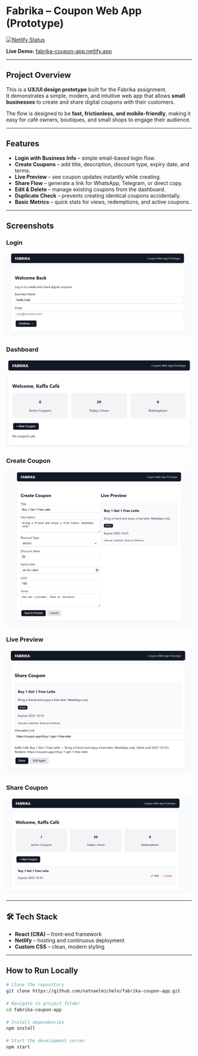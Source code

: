 # Fabrika – Coupon Web App (Prototype)

[![Netlify Status](https://api.netlify.com/api/v1/badges/c0565786-66e4-4129-93f6-14f1e71d3f54/deploy-status)](https://fabrika-coupon-app.netlify.app)

**Live Demo:** [fabrika-coupon-app.netlify.app](https://fabrika-coupon-app.netlify.app)

---

## Project Overview
This is a **UX/UI design prototype** built for the Fabrika assignment.  
It demonstrates a simple, modern, and intuitive web app that allows **small businesses** to create and share digital coupons with their customers.  

The flow is designed to be **fast, frictionless, and mobile-friendly**, making it easy for café owners, boutiques, and small shops to engage their audience.

---

## Features
- **Login with Business Info** – simple email-based login flow.  
- **Create Coupons** – add title, description, discount type, expiry date, and terms.  
- **Live Preview** – see coupon updates instantly while creating.  
- **Share Flow** – generate a link for WhatsApp, Telegram, or direct copy.  
- **Edit & Delete** – manage existing coupons from the dashboard.  
- **Duplicate Check** – prevents creating identical coupons accidentally.  
- **Basic Metrics** – quick stats for views, redemptions, and active coupons.  

---

## Screenshots
### Login
![Login](./screenshots/Screenshot%202025-09-17%20201203.png)

### Dashboard
![Dashboard](./screenshots/Screenshot%202025-09-17%20201230.png)

### Create Coupon
![Create Coupon](./screenshots/Screenshot%202025-09-17%20201255.png)

### Live Preview
![Preview](./screenshots/Screenshot%202025-09-17%20201324.png)

### Share Coupon
![Share](./screenshots/Screenshot%202025-09-17%20201339.png)

---

## 🛠️ Tech Stack
- **React (CRA)** – front-end framework  
- **Netlify** – hosting and continuous deployment  
- **Custom CSS** – clean, modern styling  

---

## How to Run Locally
```bash
# Clone the repository
git clone https://github.com/natnaelmichele/fabrika-coupon-app.git

# Navigate to project folder
cd fabrika-coupon-app

# Install dependencies
npm install

# Start the development server
npm start
